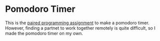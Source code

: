 # Pomodoro Timer

This is the [paired programming assignment](https://www.theodinproject.com/courses/web-development-101/lessons/pairing-project) to make a pomodoro timer. However, finding a partnet to work together remotely is quite difficult, so I made the pomodoro timer on my own.